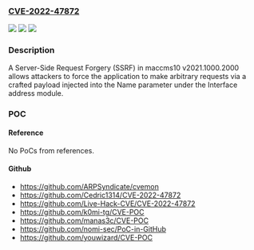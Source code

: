 ### [CVE-2022-47872](https://cve.mitre.org/cgi-bin/cvename.cgi?name=CVE-2022-47872)
![](https://img.shields.io/static/v1?label=Product&message=n%2Fa&color=blue)
![](https://img.shields.io/static/v1?label=Version&message=n%2Fa&color=blue)
![](https://img.shields.io/static/v1?label=Vulnerability&message=n%2Fa&color=brighgreen)

### Description

A Server-Side Request Forgery (SSRF) in maccms10 v2021.1000.2000 allows attackers to force the application to make arbitrary requests via a crafted payload injected into the Name parameter under the Interface address module.

### POC

#### Reference
No PoCs from references.

#### Github
- https://github.com/ARPSyndicate/cvemon
- https://github.com/Cedric1314/CVE-2022-47872
- https://github.com/Live-Hack-CVE/CVE-2022-47872
- https://github.com/k0mi-tg/CVE-POC
- https://github.com/manas3c/CVE-POC
- https://github.com/nomi-sec/PoC-in-GitHub
- https://github.com/youwizard/CVE-POC

